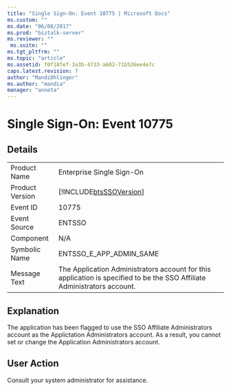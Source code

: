```yaml
---
title: "Single Sign-On: Event 10775 | Microsoft Docs"
ms.custom: ""
ms.date: "06/08/2017"
ms.prod: "biztalk-server"
ms.reviewer: ""
 ms.suite: ""
ms.tgt_pltfrm: ""
ms.topic: "article"
ms.assetid: f0f18fef-3a3b-4733-a602-71b526ee4e7c
caps.latest.revision: 7
author: "MandiOhlinger"
ms.author: "mandia"
manager: "anneta"
---
```

# Single Sign-On: Event 10775
## Details  
  
|||  
|-|-|  
|Product Name|Enterprise Single Sign-On|  
|Product Version|[!INCLUDE[btsSSOVersion](../includes/btsssoversion-md.md)]|  
|Event ID|10775|  
|Event Source|ENTSSO|  
|Component|N/A|  
|Symbolic Name|ENTSSO_E_APP_ADMIN_SAME|  
|Message Text|The Application Administrators account for this application is specified to be the SSO Affiliate Administrators account.|  
  
## Explanation  
 The application has been flagged to use the SSO Affiliate Administrators account as the Applictation Administrators account. As a result, you cannot set or change the Application Administrators account.  
  
## User Action  
 Consult your system administrator for assistance.